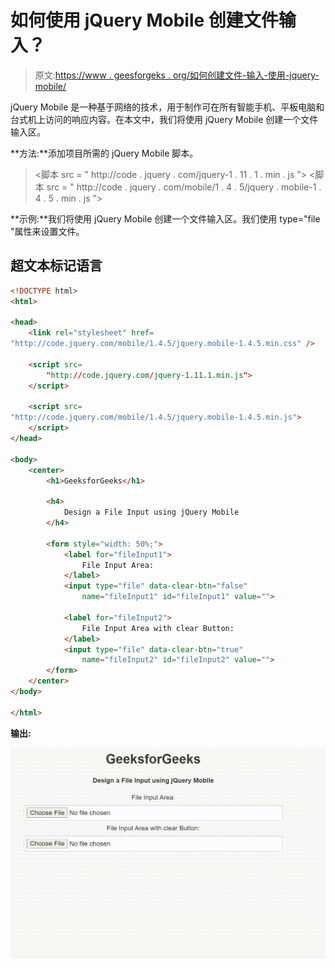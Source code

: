 # 如何使用 jQuery Mobile 创建文件输入？

> 原文:[https://www . geesforgeks . org/如何创建文件-输入-使用-jquery-mobile/](https://www.geeksforgeeks.org/how-to-create-a-file-input-using-jquery-mobile/)

jQuery Mobile 是一种基于网络的技术，用于制作可在所有智能手机、平板电脑和台式机上访问的响应内容。在本文中，我们将使用 jQuery Mobile 创建一个文件输入区。

**方法:**添加项目所需的 jQuery Mobile 脚本。

> <link rel="”stylesheet”" href="”http://code.jquery.com/mobile/1.4.5/jquery.mobile-1.4.5.min.css”">
> <脚本 src = " http://code . jquery . com/jquery-1 . 11 . 1 . min . js "></脚本>
> <脚本 src = " http://code . jquery . com/mobile/1 . 4 . 5/jquery . mobile-1 . 4 . 5 . min . js "></脚本>

**示例:**我们将使用 jQuery Mobile 创建一个文件输入区。我们使用 type="file "属性来设置文件。

## 超文本标记语言

```html
<!DOCTYPE html>
<html>

<head>
    <link rel="stylesheet" href=
"http://code.jquery.com/mobile/1.4.5/jquery.mobile-1.4.5.min.css" />

    <script src=
        "http://code.jquery.com/jquery-1.11.1.min.js">
    </script>

    <script src=
"http://code.jquery.com/mobile/1.4.5/jquery.mobile-1.4.5.min.js">
    </script>
</head>

<body>
    <center>
        <h1>GeeksforGeeks</h1>

        <h4>
            Design a File Input using jQuery Mobile
        </h4>

        <form style="width: 50%;">
            <label for="fileInput1">
                File Input Area:
            </label>
            <input type="file" data-clear-btn="false"
                name="fileInput1" id="fileInput1" value="">

            <label for="fileInput2">
                File Input Area with clear Button:
            </label>
            <input type="file" data-clear-btn="true"
                name="fileInput2" id="fileInput2" value="">
        </form>
    </center>
</body>

</html>
```

**输出:**

![](img/3bdc2220112e7b1cf680bfe6cf0f7dc7.png)